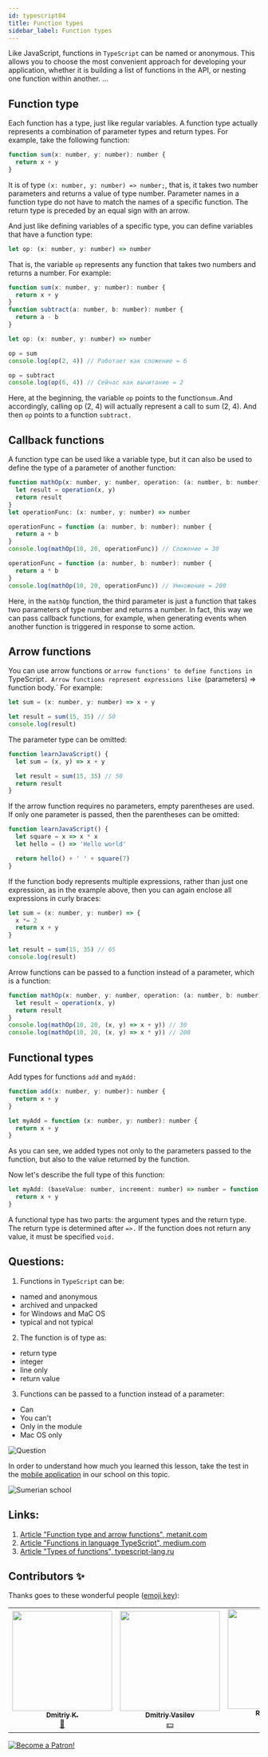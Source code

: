 ```yaml
---
id: typescript04
title: Function types
sidebar_label: Function types
---
```



Like JavaScript, functions in `TypeScript` can be named or anonymous. This allows you to choose the most convenient approach for developing your application, whether it is building a list of functions in the API, or nesting one function within another. ...

## Function type

Each function has a type, just like regular variables. A function type actually represents a combination of parameter types and return types. For example, take the following function:

```javascript
function sum(x: number, y: number): number {
  return x + y
}
```

It is of type `(x: number, y: number) => number;`, that is, it takes two number parameters and returns a value of type number. Parameter names in a function type do not have to match the names of a specific function. The return type is preceded by an equal sign with an arrow.

And just like defining variables of a specific type, you can define variables that have a function type:

```javascript
let op: (x: number, y: number) => number
```

That is, the variable `op` represents any function that takes two numbers and returns a number. For example:

```javascript
function sum(x: number, y: number): number {
  return x + y
}
function subtract(a: number, b: number): number {
  return a - b
}

let op: (x: number, y: number) => number

op = sum
console.log(op(2, 4)) // Работает как сложение = 6

op = subtract
console.log(op(6, 4)) // Сейчас как вычитание = 2
```

Here, at the beginning, the variable `op` points to the function` sum. `And accordingly, calling op (2, 4) will actually represent a call to sum (2, 4). And then `op` points to a function `subtract.`

## Callback functions

A function type can be used like a variable type, but it can also be used to define the type of a parameter of another function:

```javascript
function mathOp(x: number, y: number, operation: (a: number, b: number) => number): number {
  let result = operation(x, y)
  return result
}
let operationFunc: (x: number, y: number) => number

operationFunc = function (a: number, b: number): number {
  return a + b
}
console.log(mathOp(10, 20, operationFunc)) // Сложение = 30

operationFunc = function (a: number, b: number): number {
  return a * b
}
console.log(mathOp(10, 20, operationFunc)) // Умножение = 200
```

Here, in the `mathOp` function, the third parameter is just a function that takes two parameters of type number and returns a number. In fact, this way we can pass callback functions, for example, when generating events when another function is triggered in response to some action.

## Arrow functions

You can use arrow functions or `arrow functions' to define functions in` TypeScript`. Arrow functions represent expressions like `(parameters) => function body.` For example:

```javascript
let sum = (x: number, y: number) => x + y

let result = sum(15, 35) // 50
console.log(result)
```

The parameter type can be omitted:

```jsx live
function learnJavaScript() {
  let sum = (x, y) => x + y

  let result = sum(15, 35) // 50
  return result
}
```

If the arrow function requires no parameters, empty parentheses are used. If only one parameter is passed, then the parentheses can be omitted:

```jsx live
function learnJavaScript() {
  let square = x => x * x
  let hello = () => 'Hello world'

  return hello() + ' ' + square(7)
}
```

If the function body represents multiple expressions, rather than just one expression, as in the example above, then you can again enclose all expressions in curly braces:

```javascript
let sum = (x: number, y: number) => {
  x *= 2
  return x + y
}

let result = sum(15, 35) // 65
console.log(result)
```

Arrow functions can be passed to a function instead of a parameter, which is a function:

```javascript
function mathOp(x: number, y: number, operation: (a: number, b: number) => number): number {
  let result = operation(x, y)
  return result
}
console.log(mathOp(10, 20, (x, y) => x + y)) // 30
console.log(mathOp(10, 20, (x, y) => x * y)) // 200
```

## Functional types

Add types for functions `add` and `myAdd:`

```javascript
function add(x: number, y: number): number {
  return x + y
}

let myAdd = function (x: number, y: number): number {
  return x + y
}
```

As you can see, we added types not only to the parameters passed to the function, but also to the value returned by the function.

Now let's describe the full type of this function:

```javascript
let myAdd: (baseValue: number, increment: number) => number = function (x: number, y: number): number {
  return x + y
}
```

A functional type has two parts: the argument types and the return type. The return type is determined after `=>.` If the function does not return any value, it must be specified `void.`

## Questions:

1. Functions in `TypeScript` can be:

- named and anonymous
- archived and unpacked
- for Windows and MaC OS
- typical and not typical

2. The function is of type as:

- return type
- integer
- line only
- return value

3. Functions can be passed to a function instead of a parameter:

- Can
- You can't
- Only in the module
- Mac OS only

![Question](https://media.giphy.com/media/l0HlRnAWXxn0MhKLK/giphy.gif)

In order to understand how much you learned this lesson, take the test in the [mobile application](http://onelink.to/njhc95) in our school on this topic.

![Sumerian school](/img/app.jpg)

## Links:

1. [Article "Function type and arrow functions", metanit.com](https://metanit.com/web/typescript/2.3.php)
2. [Article "Functions in language TypeScript", medium.com](https://medium.com/@sergey.bakaev/%D1%84%D1%83%D0%BD%D0%BA%D1%86%D0%B8%D0%B8-%D0%B2-%D1%8F%D0%B7%D1%8B%D0%BA%D0%B5-typescript-1cb853e09020)
3. [Article "Types of functions", typescript-lang.ru](http://typescript-lang.ru/docs/Functions.html)

## Contributors ✨

Thanks goes to these wonderful people ([emoji key](https://allcontributors.org/docs/en/emoji-key)):

<!-- ALL-CONTRIBUTORS-LIST:START - Do not remove or modify this section -->
<!-- prettier-ignore-start -->
<!-- markdownlint-disable -->
<table>
  <tr>
    <td align="center"><a href="https://github.com/KoDim-React"><img src="https://avatars1.githubusercontent.com/u/72087863?v=4?s=200" width="200px;" alt=""/><br /><sub><b>Dmitriy K.</b></sub></a><br /><a href="#mentoring-KoDim-React" title="Mentoring">📖</a></td>
    <td align="center"><a href="https://fullstackserverless.github.io/"><img src="https://avatars0.githubusercontent.com/u/6774813?v=4?s=200" width="200px;" alt=""/><br /><sub><b>Dmitriy Vasilev</b></sub></a><br /><a href="#financial-gHashTag" title="Financial">💵</a></td>
     <td align="center"><a href="https://github.com/Resoner2005"><img src="https://avatars1.githubusercontent.com/u/75675814?v=4?s=200" width="200px;" alt=""/><br /><sub><b>Resoner2005</b></sub></a><br /><a href="https://github.com/gHashTag/react-native-village/issues?q=author%3AResoner2005" title="Bug reports">🐛 🎨 🖋</a></td>
     <td align="center"><a href="https://github.com/Navernoss"><img src="https://avatars0.githubusercontent.com/u/75784137?v=4?s=200" width="200px;" alt=""/><br /><sub><b>Navernoss</b></sub></a><br /><a href="#content-Navernoss" title="Content">🖋 🐛 🎨 </a></td>
  </tr>
 
</table>

<!-- markdownlint-restore -->
<!-- prettier-ignore-end -->

<!-- ALL-CONTRIBUTORS-LIST:END -->

[![Become a Patron!](/img/logo/patreon.jpg)](https://www.patreon.com/bePatron?u=31769291)
